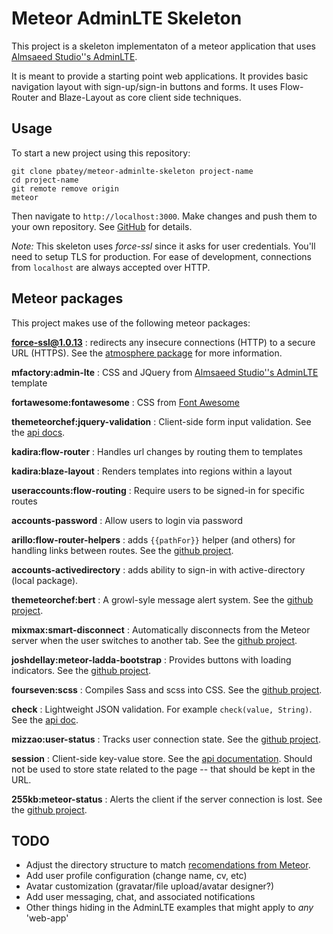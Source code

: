Meteor AdminLTE Skeleton
========================
This project is a skeleton implementaton of a meteor application that uses [Almsaeed Studio''s AdminLTE](https://almsaeedstudio.com/themes/AdminLTE/index.html).

It is meant to provide a starting point web applications. It provides basic navigation layout with sign-up/sign-in buttons and forms. It uses Flow-Router and Blaze-Layout as core client side techniques.

## Usage

To start a new project using this repository:

    git clone pbatey/meteor-adminlte-skeleton project-name
    cd project-name
    git remote remove origin
    meteor

Then navigate to `http://localhost:3000`. Make changes and push them to your own repository. See [GitHub](https://help.github.com/articles/adding-an-existing-project-to-github-using-the-command-line/) for details.

*Note:* This skeleton uses *force-ssl* since it asks for user credentials. You'll need to setup TLS for production. For ease of development, connections from `localhost` are always accepted over HTTP.

## Meteor packages

This project makes use of the following meteor packages:

**force-ssl@1.0.13**
: redirects any insecure connections (HTTP) to a secure URL (HTTPS). See the [atmosphere package](https://atmospherejs.com/meteor/force-ssl) for more information.

**mfactory:admin-lte**
: CSS and JQuery from [Almsaeed Studio''s AdminLTE](https://almsaeedstudio.com/themes/AdminLTE/index.html) template

**fortawesome:fontawesome**
: CSS from [Font Awesome](http://fontawesome.io/icons/)

**themeteorchef:jquery-validation**
: Client-side form input validation.
See the [api docs](https://jqueryvalidation.org/documentation/).

**kadira:flow-router**
: Handles url changes by routing them to templates

**kadira:blaze-layout**
: Renders templates into regions within a layout

**useraccounts:flow-routing**
: Require users to be signed-in for specific routes

**accounts-password**
: Allow users to login via password

**arillo:flow-router-helpers**
: adds `{{pathFor}}` helper (and others) for handling links between routes.
See the [github project](https://github.com/arillo/meteor-flow-router-helpers).

**accounts-activedirectory**
: adds ability to sign-in with active-directory (local package).

**themeteorchef:bert**
: A growl-syle message alert system. See the [github project](https://github.com/themeteorchef/bert).

**mixmax:smart-disconnect**
: Automatically disconnects from the Meteor server when the user switches to another tab.
See the [github project](https://github.com/mixmaxhq/meteor-smart-disconnect).

**joshdellay:meteor-ladda-bootstrap**
: Provides buttons with loading indicators. See the [github project](https://github.com/JoshDellay/meteor-ladda-bootstrap).

**fourseven:scss**
: Compiles Sass and scss into CSS. See the [github project](https://github.com/fourseven/meteor-scss).

**check**
: Lightweight JSON validation. For example `check(value, String)`. See the [api doc](https://docs.meteor.com/api/check.html).

**mizzao:user-status**
: Tracks user connection state. See the [github project](https://github.com/mizzao/meteor-user-status).

**session**
: Client-side key-value store. See the [api documentation](https://docs.meteor.com/api/session.html). Should not be used to store state related to the page -- that should be kept in the URL.

**255kb:meteor-status**
: Alerts the client if the server connection is lost. See the [github project](https://github.com/255kb/meteor-status).

## TODO

* Adjust the directory structure to match [recomendations from Meteor](https://guide.meteor.com/structure.html#example-app-structure).
* Add user profile configuration (change name, cv, etc)
* Avatar customization (gravatar/file upload/avatar designer?)
* Add user messaging, chat, and associated notifications
* Other things hiding in the AdminLTE examples that might apply to *any* 'web-app'
